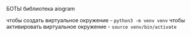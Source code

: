 БОТЫ
библиотека aiogram


чтобы создать виртуальное окружение - `python3 -m venv venv`
чтобы активировать виртуальное окружение - `source venv/bin/activate`
